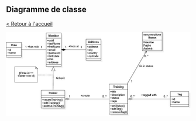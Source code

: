 ## Diagramme de classe

[< Retour à l'accueil](README.md)


![Diagramme de cas d'utilisation](assets/class-diagram-v1.jpg)